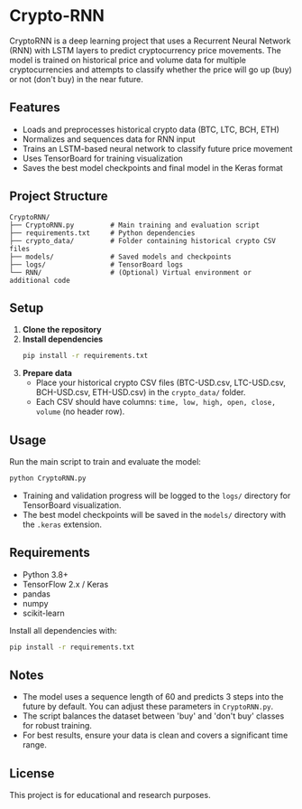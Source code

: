 # Crypto-RNN

CryptoRNN is a deep learning project that uses a Recurrent Neural Network (RNN) with LSTM layers to predict cryptocurrency price movements. The model is trained on historical price and volume data for multiple cryptocurrencies and attempts to classify whether the price will go up (buy) or not (don't buy) in the near future.

## Features
- Loads and preprocesses historical crypto data (BTC, LTC, BCH, ETH)
- Normalizes and sequences data for RNN input
- Trains an LSTM-based neural network to classify future price movement
- Uses TensorBoard for training visualization
- Saves the best model checkpoints and final model in the Keras format

## Project Structure
```
CryptoRNN/
├── CryptoRNN.py         # Main training and evaluation script
├── requirements.txt     # Python dependencies
├── crypto_data/         # Folder containing historical crypto CSV files
├── models/              # Saved models and checkpoints
├── logs/                # TensorBoard logs
└── RNN/                 # (Optional) Virtual environment or additional code
```

## Setup
1. **Clone the repository**
2. **Install dependencies**
   ```bash
   pip install -r requirements.txt
   ```
3. **Prepare data**
   - Place your historical crypto CSV files (BTC-USD.csv, LTC-USD.csv, BCH-USD.csv, ETH-USD.csv) in the `crypto_data/` folder.
   - Each CSV should have columns: `time, low, high, open, close, volume` (no header row).

## Usage
Run the main script to train and evaluate the model:
```bash
python CryptoRNN.py
```
- Training and validation progress will be logged to the `logs/` directory for TensorBoard visualization.
- The best model checkpoints will be saved in the `models/` directory with the `.keras` extension.

## Requirements
- Python 3.8+
- TensorFlow 2.x / Keras
- pandas
- numpy
- scikit-learn

Install all dependencies with:
```bash
pip install -r requirements.txt
```

## Notes
- The model uses a sequence length of 60 and predicts 3 steps into the future by default. You can adjust these parameters in `CryptoRNN.py`.
- The script balances the dataset between 'buy' and 'don't buy' classes for robust training.
- For best results, ensure your data is clean and covers a significant time range.

## License
This project is for educational and research purposes. 

